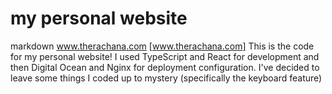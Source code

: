 # my personal website
markdown
  www.therachana.com [www.therachana.com]
This is the code for my personal website! I used TypeScript and React for development and then Digital Ocean and Nginx for deployment configuration. I've decided to leave some things I coded up to mystery (specifically the keyboard feature)


